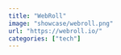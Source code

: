 ```yaml
---
title: "WebRoll"
image: "showcase/webroll.png"
url: "https://webroll.io/"
categories: ["tech"]
---
```

